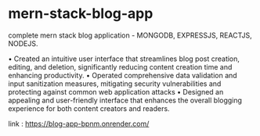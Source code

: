 # mern-stack-blog-app
complete mern stack blog application - MONGODB, EXPRESSJS, REACTJS, NODEJS.



•	Created an intuitive user interface that streamlines blog post creation, editing, and deletion, significantly reducing content creation time and enhancing productivity.
•	Operated comprehensive data validation and input sanitization measures, mitigating security vulnerabilities and protecting against common web application attacks
•	Designed an appealing and user-friendly interface that enhances the overall blogging experience for both content creators and readers.


link : https://blog-app-bpnm.onrender.com/

